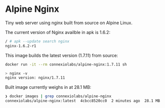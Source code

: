 # Alpine Nginx

Tiny web server using nginx built from source on Alpine Linux.

The current version of Nginx availble in apk is 1.6.2:

```sh
/ # apk --update search nginx
nginx-1.6.2-r1
```

This image builds the latest version (1.7.11) from source:

```sh
docker run -it --rm connexiolabs/alpine-nginx:1.7.11 sh

> nginx -v
nginx version: nginx/1.7.11
```

Built image currently weighs in at 28.1 MB:

```sh
❯ docker images | grep connexiolabs/alpine-nginx
connexiolabs/alpine-nginx:latest  4cbcc8520cc0  2 minutes ago  28.1 MB
```
